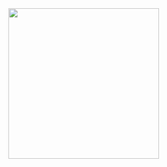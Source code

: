 <img src="http://thyeun.github.io/images/2020-07-12/readme.jpg" style="margin: 0 auto; width: 300px;" />
